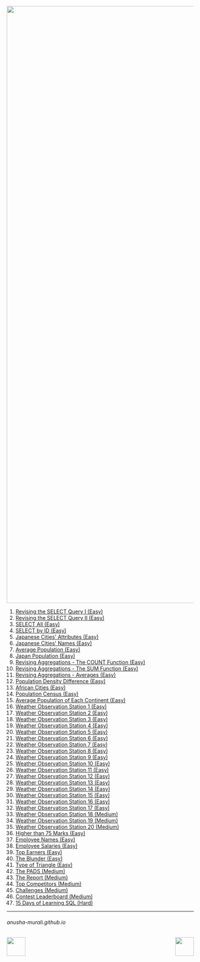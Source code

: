 
<p align="center">
  <img width="1603" alt="HackerRank4" src="https://github.com/user-attachments/assets/e85cd5a9-98d7-497a-bb38-aa01125d56d3" />
</p>

1. [Revising the SELECT Query I  (Easy)](./p1.md)
2. [Revising the SELECT Query II (Easy)](./p2.md)
3. [SELECT All (Easy)](./p3.md)
4. [SELECT by ID (Easy)](./p4.md)
5. [Japanese Cities' Attributes (Easy)](./p5.md)
6. [Japanese Cities' Names (Easy)](./p6.md)
7. [Average Population (Easy)](./p7.md)
8. [Japan Population (Easy)](./p8.md)
9. [Revising Aggregations - The COUNT Function (Easy)](./p9.md)
10. [Revising Aggregations - The SUM Function (Easy)](./p10.md)
11. [Revising Aggregations - Averages (Easy)](./p11.md)
12. [Population Density Difference (Easy)](./p12.md)
13. [African Cities (Easy)](./p13.md)
14. [Population Census (Easy)](./p14.md)
15. [Average Population of Each Continent (Easy)](./p15.md)
16. [Weather Observation Station 1 (Easy)](./p16.md)
17. [Weather Observation Station 2 (Easy)](./p17.md)
18. [Weather Observation Station 3 (Easy)](./p18.md)
19. [Weather Observation Station 4 (Easy)](./p19.md)
20. [Weather Observation Station 5 (Easy)](./p20.md)
21. [Weather Observation Station 6 (Easy)](./p21.md)
22. [Weather Observation Station 7 (Easy)](./p22.md)
23. [Weather Observation Station 8 (Easy)](./p23.md)
24. [Weather Observation Station 9 (Easy)](./p24.md)
25. [Weather Observation Station 10 (Easy)](./p25.md)
26. [Weather Observation Station 11 (Easy)](./p26.md)
27. [Weather Observation Station 12 (Easy)](./p27.md)
28. [Weather Observation Station 13 (Easy)](./p28.md)
29. [Weather Observation Station 14 (Easy)](./p29.md)
30. [Weather Observation Station 15 (Easy)](./p30.md)
31. [Weather Observation Station 16 (Easy)](./p31.md)
32. [Weather Observation Station 17 (Easy)](./p32.md)
33. [Weather Observation Station 18 (Medium)](./p33.md)
34. [Weather Observation Station 19 (Medium)](./p34.md)
35. [Weather Observation Station 20 (Medium)](./p35.md)
36. [Higher than 75 Marks (Easy)](./p36.md)
37. [Employee Names (Easy)](./p37.md)
38. [Employee Salaries (Easy)](./p38.md)
39. [Top Earners (Easy)](./p39.md)
40. [The Blunder (Easy)](./p40.md)
41. [Type of Triangle (Easy)](./p41.md)
42. [The PADS (Medium)](./p42.md)
43. [The Report (Medium)](./p43.md)
44. [Top Competitors (Medium)](./p44.md)
45. [Challenges (Medium)](./p45.md)
46. [Contest Leaderboard (Medium)](./p46.md)
47. [15 Days of Learning SQL (Hard)](./p47.md)


* * *
###### anusha-murali.github.io

<img src="https://github.com/anusha-murali/anusha-murali.github.io/assets/111596338/639243aa-2857-4595-a65a-7852762bb002" width="50" height="50" align="left">

[<img src="https://github.com/user-attachments/assets/989cfb30-4fb8-40f8-a812-8a054869aa32" width="50" height="50" align="right">](../index.md)

